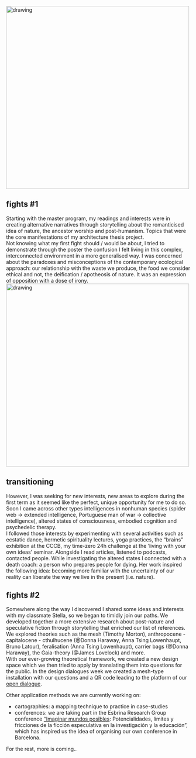 <img src="../fight2.png" alt="drawing" width="500" />   

## fights #1
Starting with the master program, my readings and interests were in creating alternative narratives through storytelling about the romanticised idea of nature, the ancestor worship and post-humanism. Topics that were the core manifestations of my architecture thesis project.   
Not knowing what my first fight should / would be about, I tried to demonstrate through the poster the confusion I felt living in this complex, interconnected environment in a more generalised way. I was concerned about the paradoxes and misconceptions of the contemporary ecological approach: our relationship with the waste we produce, the food we consider ethical and not, the deification / apotheosis of nature. It was an expression of opposition with a dose of irony.  
<img src="../fight1.jpg" alt="drawing" width="500" />   

## transitioning
However, I was seeking for new interests, new areas to explore during the first term as it seemed like the perfect, unique opportunity for me to do so. Soon I came across other types intelligences in nonhuman species (spider web -> extended intelligence, Portuguese man of war -> collective intelligence), altered states of consciousness, embodied cognition and psychedelic therapy.  
I followed those interests by experimenting with several activities such as ecstatic dance, hermetic spirituality lectures, yoga practices, the “brains” exhibition at the CCCB, my time-zero 24h challenge at the ’living with your own ideas’ seminar. Alongside I read articles, listened to podcasts, contacted people. While investigating the altered states I connected with a death coach: a person who prepares people for dying. Her work inspired the following idea: becoming more familiar with the uncertainty of our reality can liberate the way we live in  the present (i.e. nature).  

## fights #2  
Somewhere along the way I discovered I shared some ideas and interests with my classmate Stella, so we began to timidly join our paths. We developed together a more extensive research about post-nature and speculative fiction through storytelling that enriched our list of references. We explored theories such as the mesh (Timothy Morton), anthropocene - capitalocene - cthulhucene (@Donna Haraway, Anna Tsing Lowenhaupt, Bruno Latour), feralisation (Anna Tsing Lowenhaupt), carrier bags (@Donna Haraway), the Gaia-theory (@James Lovelock) and more.  
With our ever-growing theoretical framework, we created a new design space which we then tried to apply by translating them into questions for the public. In the design dialogues week we created a mesh-type installation with our questions and a QR code leading to the platform of our [open dialogue](https://etherpad.wikimedia.org/p/fLhhX-gQcpsCZCb0Ckj3).  

Other application methods we are currently working on:
- cartographies: a mapping technique to practice in case-studies
- conferences: we are taking part in the Esbrina Research Group conference [“Imaginar mundos posibles](https://esbrina.eu/en/portfolio/imaginar-mundos-posibles-potencialidades-limites-y-fricciones-de-la-ficcion-especulativa-en-la-investigacion-y-la-educacion-3/): Potencialidades, límites y fricciones de la ficción especulativa en la investigación y la educación”, which has inspired us the idea of organising our own conference in Barcelona.   

For the rest, more is coming..  
